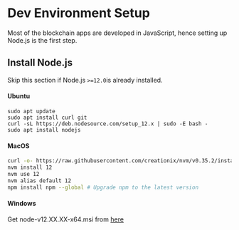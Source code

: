 # Dev Environment Setup

Most of the blockchain apps are developed in JavaScript, hence setting up Node.js is the first step.

## Install Node.js

Skip this section if Node.js `>=12.0`is already installed.

#### Ubuntu

```
sudo apt update
sudo apt install curl git
curl -sL https://deb.nodesource.com/setup_12.x | sudo -E bash -
sudo apt install nodejs
```

#### MacOS

```bash
curl -o- https://raw.githubusercontent.com/creationix/nvm/v0.35.2/install.sh | bash
nvm install 12
nvm use 12
nvm alias default 12
npm install npm --global # Upgrade npm to the latest version
```

#### Windows

Get node-v12.XX.XX-x64.msi from [here](https://nodejs.org/dist/latest-v12.x/)

